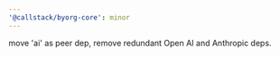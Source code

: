 ```yaml
---
'@callstack/byorg-core': minor
---
```


move 'ai' as peer dep, remove redundant Open AI and Anthropic deps.
